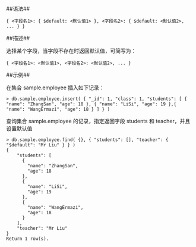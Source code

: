 
##语法##

```lang-json
{ <字段名1>: { $default: <默认值1> }, <字段名2>: { $default: <默认值2>, ... } }
```

##描述##

选择某个字段，当字段不存在时返回默认值，可简写为：

```lang-json
{ <字段名1>: <默认值1>, <字段名2>: <默认值2>, ... }
```

##示例##

在集合 sample.employee 插入如下记录：

```lang-javascript
> db.sample.employee.insert( { "_id": 1, "class": 1, "students": [ { "name": "ZhangSan", "age": 18 }, { "name": "LiSi", "age": 19 },{ "name": "WangErmazi", "age": 18 } ] } )
```

查询集合 sample.employee 的记录，指定返回字段 students 和 teacher，并且设置默认值

```lang-javascript
> db.sample.employee.find( {}, { "students": [], "teacher": { "$default": "Mr Liu" } } )
{
    "students": [
      {
        "name": "ZhangSan",
        "age": 18
      },
      {
        "name": "LiSi",
        "age": 19
      },
      {
        "name": "WangErmazi",
        "age": 18
      }
    ],
    "teacher": "Mr Liu"
}
Return 1 row(s).
```
